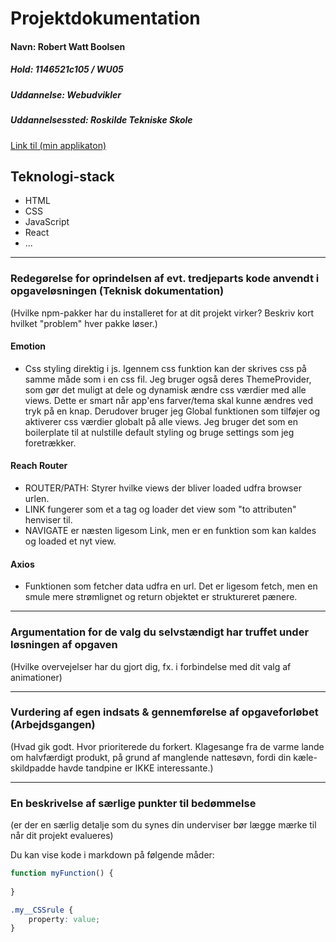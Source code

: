 # Projektdokumentation

#### Navn: Robert Watt Boolsen

##### Hold: 1146521c105 / WU05

##### Uddannelse: Webudvikler

##### Uddannelsessted: Roskilde Tekniske Skole

[Link til (min applikaton)](http://nogether.netlify.com/)


## Teknologi-stack

-   HTML
-   CSS
-   JavaScript
-   React
-   ...

---



### Redegørelse for oprindelsen af evt. tredjeparts kode anvendt i opgaveløsningen (Teknisk dokumentation)

(Hvilke npm-pakker har du installeret for at dit projekt virker? Beskriv kort hvilket "problem" hver pakke løser.)

#### Emotion
- Css styling direktig i js. Igennem css funktion kan der skrives css på samme måde som i en css fil. Jeg bruger også deres ThemeProvider, som gør det muligt at dele og dynamisk ændre css værdier med alle views. Dette er smart når app'ens farver/tema skal kunne ændres ved tryk på en knap. Derudover bruger jeg Global funktionen som tilføjer og aktiverer css værdier globalt på alle views. Jeg bruger det som en boilerplate til at nulstille default styling og bruge settings som jeg foretrækker. 

#### Reach Router
- ROUTER/PATH: Styrer hvilke views der bliver loaded udfra browser urlen.
- LINK fungerer som et a tag og loader det view som "to attributen" henviser til. 
- NAVIGATE er næsten ligesom Link, men er en funktion som kan kaldes og loaded et nyt view. 

#### Axios
- Funktionen som fetcher data udfra en url. Det er ligesom fetch, men en smule mere strømlignet og return objektet er struktureret pænere.


---

### Argumentation for de valg du selvstændigt har truffet under løsningen af opgaven

(Hvilke overvejelser har du gjort dig, fx. i forbindelse med dit valg af animationer)

---
### Vurdering af egen indsats & gennemførelse af opgaveforløbet (Arbejdsgangen)

(Hvad gik godt. Hvor prioriterede du forkert. Klagesange fra de varme lande om halvfærdigt produkt, på grund af manglende nattesøvn, fordi din kæle-skildpadde havde tandpine er IKKE interessante.)

---
### En beskrivelse af særlige punkter til bedømmelse

(er der en særlig detalje som du synes din underviser bør lægge mærke til når dit projekt evalueres)

Du kan vise kode i markdown på følgende måder: 
```js
function myFunction() {
	
}
```

```css
.my__CSSrule {
	property: value;
}
```

